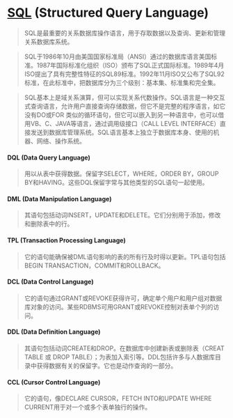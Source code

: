 # [SQL] (Structured Query Language)

>SQL是最重要的关系数据库操作语言，用于存取数据以及查询、更新和管理关系数据库系统。

>SQL于1986年10月由美国国家标准局（ANSI）通过的数据库语言美国标准。1987年国际标准化组织（ISO）颁布了SQL正式国际标准。1989年4月ISO提出了具有完整性特征的SQL89标准。1992年11月ISO又公布了SQL92标准，在此标准中，把数据库分为三个级别：基本集、标准集和完全集。

>SQL基本上是域关系演算，但可以实现关系代数操作。SQL语言是一种交互式查询语言，允许用户直接查询存储数据，但它不是完整的程序语言，如它没有DO或FOR 类似的循环语句，但它可以嵌入到另一种语言中，也可以借用VB、C、JAVA等语言，通过调用级接口（CALL LEVEL INTERFACE）直接发送到数据库管理系统。SQL语言基本上独立于数据库本身、使用的机器、网络、操作系统。

#### DQL (Data Query Language)

>用以从表中获得数据。保留字SELECT，WHERE，ORDER BY，GROUP BY和HAVING。这些DQL保留字常与其他类型的SQL语句一起使用。

#### DML (Data Manipulation Language)

>其语句包括动词INSERT，UPDATE和DELETE。它们分别用于添加，修改和删除表中的行。

#### TPL (Transaction Processing Language)

>它的语句能确保被DML语句影响的表的所有行及时得以更新。TPL语句包括BEGIN TRANSACTION，COMMIT和ROLLBACK。

#### DCL (Data Control Language)

>它的语句通过GRANT或REVOKE获得许可，确定单个用户和用户组对数据库对象的访问。某些RDBMS可用GRANT或REVOKE控制对表单个列的访问。

#### DDL (Data Definition Language)

>其语句包括动词CREATE和DROP。在数据库中创建新表或删除表（CREAT TABLE 或 DROP TABLE）；为表加入索引等。DDL包括许多与人数据库目录中获得数据有关的保留字。它也是动作查询的一部分。

#### CCL (Cursor Control Language)

>它的语句，像DECLARE CURSOR，FETCH INTO和UPDATE WHERE CURRENT用于对一个或多个表单独行的操作。




[SQL]:https://baike.baidu.com/item/%E7%BB%93%E6%9E%84%E5%8C%96%E6%9F%A5%E8%AF%A2%E8%AF%AD%E8%A8%80/10450182?fr=aladdin